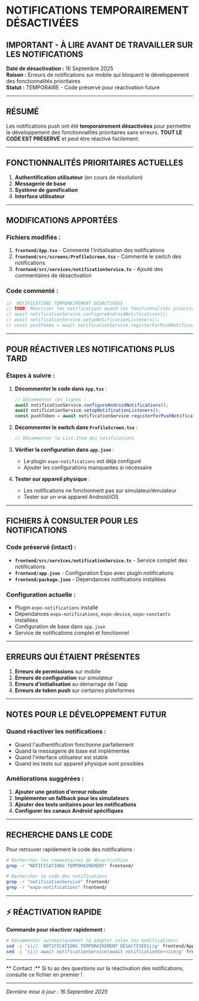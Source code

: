 #  NOTIFICATIONS TEMPORAIREMENT DÉSACTIVÉES

##  IMPORTANT - À LIRE AVANT DE TRAVAILLER SUR LES NOTIFICATIONS

**Date de désactivation :** 16 Septembre 2025  
**Raison :** Erreurs de notifications sur mobile qui bloquent le développement des fonctionnalités prioritaires  
**Statut :** TEMPORAIRE - Code préservé pour réactivation future

---

##  RÉSUMÉ

Les notifications push ont été **temporairement désactivées** pour permettre le développement des fonctionnalités prioritaires sans erreurs. **TOUT LE CODE EST PRÉSERVÉ** et peut être réactivé facilement.

---

##  FONCTIONNALITÉS PRIORITAIRES ACTUELLES

1. **Authentification utilisateur**  (en cours de résolution)
2. **Messagerie de base** 
3. **Système de gamification**
4. **Interface utilisateur**

---

##  MODIFICATIONS APPORTÉES

### Fichiers modifiés :

1. **`frontend/App.tsx`** - Commenté l'initialisation des notifications
2. **`frontend/src/screens/ProfileScreen.tsx`** - Commenté le switch des notifications
3. **`frontend/src/services/notificationService.ts`** - Ajouté des commentaires de désactivation

### Code commenté :

```typescript
//  NOTIFICATIONS TEMPORAIREMENT DÉSACTIVÉES
// TODO: Réactiver les notifications quand les fonctionnalités prioritaires seront terminées
// await notificationService.configureAndroidNotifications();
// await notificationService.setupNotificationListeners();
// const pushToken = await notificationService.registerForPushNotifications();
```

---

##  POUR RÉACTIVER LES NOTIFICATIONS PLUS TARD

### Étapes à suivre :

1. **Décommenter le code dans `App.tsx`** :
   ```typescript
   // Décommenter ces lignes :
   await notificationService.configureAndroidNotifications();
   await notificationService.setupNotificationListeners();
   const pushToken = await notificationService.registerForPushNotifications();
   ```

2. **Décommenter le switch dans `ProfileScreen.tsx`** :
   ```typescript
   // Décommenter le List.Item des notifications
   ```

3. **Vérifier la configuration dans `app.json`** :
   - Le plugin `expo-notifications` est déjà configuré
   - Ajouter les configurations manquantes si nécessaire

4. **Tester sur appareil physique** :
   - Les notifications ne fonctionnent pas sur simulateur/émulateur
   - Tester sur un vrai appareil Android/iOS

---

##  FICHIERS À CONSULTER POUR LES NOTIFICATIONS

### Code préservé (intact) :

- **`frontend/src/services/notificationService.ts`** - Service complet des notifications
- **`frontend/app.json`** - Configuration Expo avec plugin notifications
- **`frontend/package.json`** - Dépendances notifications installées

### Configuration actuelle :

-  Plugin `expo-notifications` installé
-  Dépendances `expo-notifications`, `expo-device`, `expo-constants` installées
-  Configuration de base dans `app.json`
-  Service de notifications complet et fonctionnel

---

##  ERREURS QUI ÉTAIENT PRÉSENTES

1. **Erreurs de permissions** sur mobile
2. **Erreurs de configuration** sur simulateur
3. **Erreurs d'initialisation** au démarrage de l'app
4. **Erreurs de token push** sur certaines plateformes

---

##  NOTES POUR LE DÉVELOPPEMENT FUTUR

### Quand réactiver les notifications :

-  Quand l'authentification fonctionne parfaitement
-  Quand la messagerie de base est implémentée
-  Quand l'interface utilisateur est stable
-  Quand les tests sur appareil physique sont possibles

### Améliorations suggérées :

1. **Ajouter une gestion d'erreur robuste**
2. **Implémenter un fallback pour les simulateurs**
3. **Ajouter des tests unitaires pour les notifications**
4. **Configurer les canaux Android spécifiques**

---

##  RECHERCHE DANS LE CODE

Pour retrouver rapidement le code des notifications :

```bash
# Rechercher les commentaires de désactivation
grep -r "NOTIFICATIONS TEMPORAIREMENT" frontend/

# Rechercher le code des notifications
grep -r "notificationService" frontend/
grep -r "expo-notifications" frontend/
```

---

## ⚡ RÉACTIVATION RAPIDE

**Commande pour réactiver rapidement :**

```bash
# Décommenter automatiquement (à adapter selon les modifications)
sed -i 's|//  NOTIFICATIONS TEMPORAIREMENT DÉSACTIVÉES||g' frontend/App.tsx
sed -i 's|// await notificationService|await notificationService|g' frontend/App.tsx
```

---

** Contact :** Si tu as des questions sur la réactivation des notifications, consulte ce fichier en premier !

---

*Dernière mise à jour : 16 Septembre 2025*
